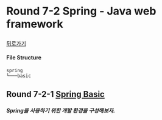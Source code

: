 # Round 7-2 Spring - Java web framework

##### 

[뒤로가기](/web/README.md)

#### File Structure

```
spring
└───basic
```


## Round 7-2-1 [Spring Basic](/web/spring/basic/README.md)

##### Spring을 사용하기 위한 개발 환경을 구성해보자.

